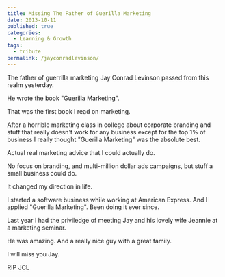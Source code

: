 ```yaml
---
title: Missing The Father of Guerilla Marketing
date: 2013-10-11
published: true
categories:
  - Learning & Growth
tags:
  - tribute
permalink: /jayconradlevinson/
---
```

The father of guerrilla marketing Jay Conrad Levinson passed from this realm yesterday.

He wrote the book "Guerilla Marketing".

That was the first book I read on marketing.

After a horrible marketing class in college about corporate branding and stuff that really doesn't work for any business except for the top 1% of business I really thought "Guerilla Marketing" was the absolute best.

Actual real marketing advice that I could actually do.

No focus on branding, and multi-million dollar ads campaigns, but stuff a small business could do.

It changed my direction in life.

I started a software business while working at American Express. And I applied "Guerilla Marketing". Been doing it ever since.

Last year I had the priviledge of meeting Jay and his lovely wife Jeannie at a marketing seminar.

He was amazing. And a really nice guy with a great family.

I will miss you Jay.

RIP JCL
